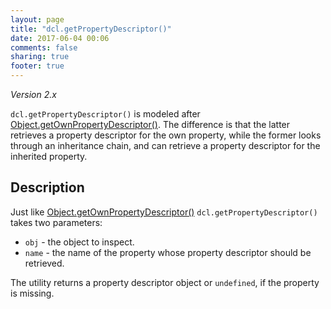```yaml
---
layout: page
title: "dcl.getPropertyDescriptor()"
date: 2017-06-04 00:06
comments: false
sharing: true
footer: true
---
```


*Version 2.x*

`dcl.getPropertyDescriptor()` is modeled after [Object.getOwnPropertyDescriptor()](https://developer.mozilla.org/en-US/docs/Web/JavaScript/Reference/Global_Objects/Object/getOwnPropertyDescriptor). The difference is that the latter retrieves a property descriptor for the own property, while the former looks through an inheritance chain, and can retrieve a property descriptor for the inherited property.

## Description

Just like [Object.getOwnPropertyDescriptor()](https://developer.mozilla.org/en-US/docs/Web/JavaScript/Reference/Global_Objects/Object/getOwnPropertyDescriptor) `dcl.getPropertyDescriptor()` takes two parameters:

* `obj` - the object to inspect.
* `name` - the name of the property whose property descriptor should be retrieved.

The utility returns a property descriptor object or `undefined`, if the property is missing.
